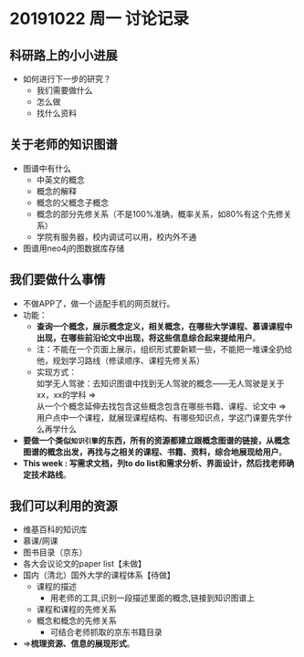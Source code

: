 # 20191022 周一 讨论记录

## 科研路上的小小进展
- 如何进行下一步的研究？
    - 我们需要做什么
    - 怎么做
    - 找什么资料

## 关于老师的知识图谱
-  图谱中有什么
    - 中英文的概念
    - 概念的解释
    - 概念的父概念子概念
    - 概念的部分先修关系（不是100%准确，概率关系，如80%有这个先修关系）
    - 学院有服务器，校内调试可以用，校内外不通
- 图谱用neo4j的图数据库存储


## 我们要做什么事情
- 不做APP了，做一个适配手机的网页就行。
- 功能：
    - **查询一个概念，展示概念定义，相关概念，在哪些大学课程、慕课课程中出现，在哪些前沿论文中出现，将这些信息综合起来提给用户**。
    - 注：不能在一个页面上展示，组织形式要新颖一些，不能把一堆课全扔给他，规划学习路线（修读顺序、课程先修关系）
    - 实现方式：  
    如学无人驾驶：去知识图谱中找到无人驾驶的概念——无人驾驶是关于xx，xx的学科 =>  
    从一个个概念延伸去找包含这些概念包含在哪些书籍、课程、论文中 =>  
    用户点中一个课程，就展现课程结构、有哪些知识点，学这门课要先学什么再学什么
- **要做一个类似`知识引擎`的东西，所有的资源都建立跟概念图谱的链接，从概念图谱的概念出发，再找与之相关的课程、书籍、资料，综合地展现给用户**。
- **This week : 写需求文档，列to do list和需求分析、界面设计，然后找老师确定技术路线**。


## 我们可以利用的资源
- 维基百科的知识库
- 慕课/网课
- 图书目录（京东）
- 各大会议论文的paper list【未做】
- 国内（清北）国外大学的课程体系【待做】
    - 课程的描述
        - 用老师的工具,识别一段描述里面的概念,链接到知识图谱上  
    - 课程和课程的先修关系
    - 概念和概念的先修关系
        - 可结合老师抓取的京东书籍目录
- =>**梳理资源、信息的展现形式**。